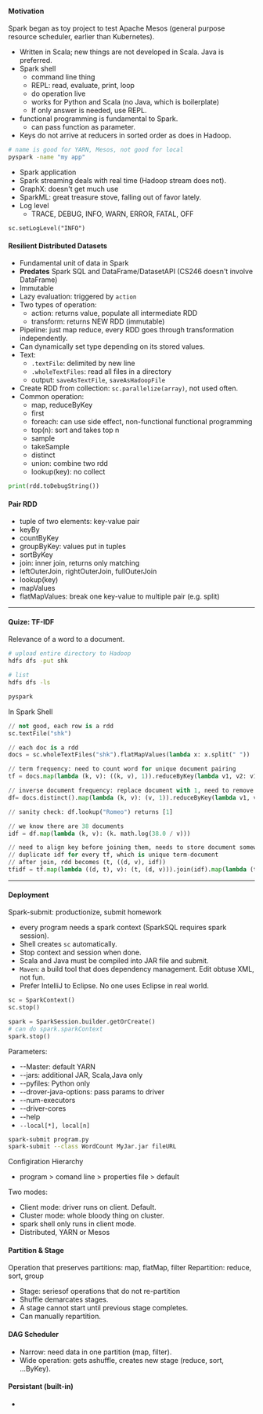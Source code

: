 
#### Motivation
Spark began as toy project to test Apache Mesos (general purpose resource scheduler, earlier than Kubernetes).
* Written in Scala; new things are not developed in Scala. Java is preferred.
* Spark shell
  - command line thing
  - REPL: read, evaluate, print, loop
  - do operation live
  - works for Python and Scala (no Java, which is boilerplate)
  - If only answer is needed, use REPL.
* functional programming is fundamental to Spark.
  - can pass function as parameter.
* Keys do not arrive at reducers in sorted order as does in Hadoop.

```bash
# name is good for YARN, Mesos, not good for local
pyspark -name "my app"
```

* Spark application
* Spark streaming deals with real time (Hadoop stream does not).
* GraphX: doesn't get much use
* SparkML: great treasure stove, falling out of favor lately.
* Log level
  - TRACE, DEBUG, INFO, WARN, ERROR, FATAL, OFF

```
sc.setLogLevel("INFO")
```

#### Resilient Distributed Datasets
* Fundamental unit of data in Spark
* **Predates** Spark SQL and DataFrame/DatasetAPI (CS246 doesn't involve DataFrame)
* Immutable
* Lazy evaluation: triggered by `action`
* Two types of operation:
  - action: returns value, populate all intermediate RDD
  - transform: returns NEW RDD (immutable)
* Pipeline: just map reduce, every RDD goes through transformation independently.
* Can dynamically set type depending on its stored values.
* Text:
  - `.textFile`: delimited by new line
  - `.wholeTextFiles`: read all files in a directory
  - output: `saveAsTextFile`, `saveAsHadoopFile`
* Create RDD from collection: `sc.parallelize(array)`, not used often.
* Common operation:
  - map, reduceByKey
  - first
  - foreach: can use side effect, non-functional functional programming
  - top(n): sort and takes top n
  - sample
  - takeSample
  - distinct
  - union: combine two rdd
  - lookup(key): no collect

```python
print(rdd.toDebugString())
```

#### Pair RDD
* tuple of two elements: key-value pair
* keyBy
* countByKey
* groupByKey: values put in tuples
* sortByKey
* join: inner join, returns only matching
* leftOuterJoin, rightOuterJoin, fullOuterJoin
* lookup(key)
* mapValues
* flatMapValues: break one key-value to multiple pair (e.g. split)

___
#### Quize: TF-IDF
Relevance of a word to a document.

```bash
# upload entire directory to Hadoop
hdfs dfs -put shk

# list
hdfs dfs -ls

pyspark
```

In Spark Shell
```Python
// not good, each row is a rdd
sc.textFile("shk")

// each doc is a rdd
docs = sc.wholeTextFiles("shk").flatMapValues(lambda x: x.split(" "))

// term frequency: need to count word for unique document pairing
tf = docs.map(lambda (k, v): ((k, v), 1)).reduceByKey(lambda v1, v2: v1 + v2)

// inverse document frequency: replace document with 1, need to remove de-duplicate
df= docs.distinct().map(lambda (k, v): (v, 1)).reduceByKey(lambda v1, v2: v1 + v2)

// sanity check: df.lookup("Romeo") returns [1]

// we know there are 38 documents
idf = df.map(lambda (k, v): (k. math.log(38.0 / v)))

// need to align key before joining them, needs to store document somewhere
// duplicate idf for every tf, which is unique term-document
// after join, rdd becomes (t, ((d, v), idf))
tfidf = tf.map(lambda ((d, t), v): (t, (d, v))).join(idf).map(lambda (t, ((d, c), i)): ((t, d), c * i))
```

___
#### Deployment
Spark-submit: productionize, submit homework
* every program needs a spark context (SparkSQL requires spark session).
* Shell creates `sc` automatically.
* Stop context and session when done.
* Scala and Java must be compiled into JAR file and submit.
* `Maven`: a build tool that does dependency management. Edit obtuse XML, not fun.
* Prefer IntelliJ to Eclipse. No one uses Eclipse in real world.

```python
sc = SparkContext()
sc.stop()

spark = SparkSession.builder.getOrCreate()
# can do spark.sparkContext
spark.stop()
```

Parameters:
* --Master: default YARN
* --jars: additional JAR, Scala,Java only
* --pyfiles: Python only
* --drover-java-options: pass params to driver
* --num-executors
* --driver-cores
* --help
* `--local[*], local[n]`

```bash
spark-submit program.py
spark-submit --class WordCount MyJar.jar fileURL
```

Configiration Hierarchy
* program > comand line > properties file > default

Two modes:
* Client mode: driver runs on client. Default.
* Cluster mode: whole bloody thing on cluster.
* spark shell only runs in client mode.
* Distributed, YARN or Mesos

#### Partition & Stage
Operation that preserves partitions: map, flatMap, filter
Repartition: reduce, sort, group
* Stage: seriesof operations that do not re-partition 
* Shuffle demarcates stages.
* A stage cannot start until previous stage completes.
* Can manually repartition.

#### DAG Scheduler
* Narrow: need data in one partition (map, filter).
* Wide operation: gets ashuffle, creates new stage (reduce, sort, ...ByKey).

#### Persistant (built-in)
* 
